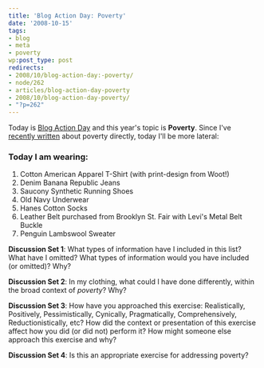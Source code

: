 ```yaml
---
title: 'Blog Action Day: Poverty'
date: '2008-10-15'
tags:
- blog
- meta
- poverty
wp:post_type: post
redirects:
- 2008/10/blog-action-day:-poverty/
- node/262
- articles/blog-action-day-poverty
- 2008/10/blog-action-day-poverty/
- "?p=262"
---
```


Today is [Blog Action Day](http://blogactionday.org/) and this year's topic is **Poverty**. Since I've [recently written](http://island94.org/tags/poverty) about poverty directly, today I'll be more lateral:

### Today I am wearing:

1. Cotton American Apparel T-Shirt (with print-design from Woot!)
2. Denim Banana Republic Jeans
3. Saucony Synthetic Running Shoes
4. Old Navy Underwear
5. Hanes Cotton Socks
6. Leather Belt purchased from Brooklyn St. Fair with Levi's Metal Belt Buckle
7. Penguin Lambswool Sweater

**Discussion Set 1**: What types of information have I included in this list? What have I omitted? What types of information would you have included (or omitted)? Why?

**Discussion Set 2**: In my clothing, what could I have done differently, within the broad context of _poverty_? Why?

**Discussion Set 3**: How have you approached this exercise: Realistically, Positively, Pessimistically, Cynically, Pragmatically, Comprehensively, Reductionistically, etc? How did the context or presentation of this exercise affect how you did (or did not) perform it? How might someone else approach this exercise and why?

**Discussion Set 4**: Is this an appropriate exercise for addressing poverty?
